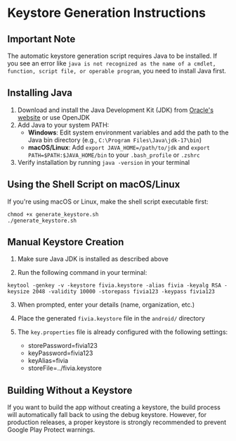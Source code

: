 # Keystore Generation Instructions

## Important Note

The automatic keystore generation script requires Java to be installed. If you see an error like `java is not recognized as the name of a cmdlet, function, script file, or operable program`, you need to install Java first.

## Installing Java

1. Download and install the Java Development Kit (JDK) from [Oracle's website](https://www.oracle.com/java/technologies/downloads/) or use OpenJDK
2. Add Java to your system PATH:
   - **Windows**: Edit system environment variables and add the path to the Java bin directory (e.g., `C:\Program Files\Java\jdk-17\bin`)
   - **macOS/Linux**: Add `export JAVA_HOME=/path/to/jdk` and `export PATH=$PATH:$JAVA_HOME/bin` to your `.bash_profile` or `.zshrc`
3. Verify installation by running `java -version` in your terminal

## Using the Shell Script on macOS/Linux

If you're using macOS or Linux, make the shell script executable first:

```
chmod +x generate_keystore.sh
./generate_keystore.sh
```

## Manual Keystore Creation

1. Make sure Java JDK is installed as described above

2. Run the following command in your terminal:

```
keytool -genkey -v -keystore fivia.keystore -alias fivia -keyalg RSA -keysize 2048 -validity 10000 -storepass fivia123 -keypass fivia123
```

3. When prompted, enter your details (name, organization, etc.)

4. Place the generated `fivia.keystore` file in the `android/` directory

5. The `key.properties` file is already configured with the following settings:
   - storePassword=fivia123
   - keyPassword=fivia123
   - keyAlias=fivia
   - storeFile=../fivia.keystore

## Building Without a Keystore

If you want to build the app without creating a keystore, the build process will automatically fall back to using the debug keystore. However, for production releases, a proper keystore is strongly recommended to prevent Google Play Protect warnings.